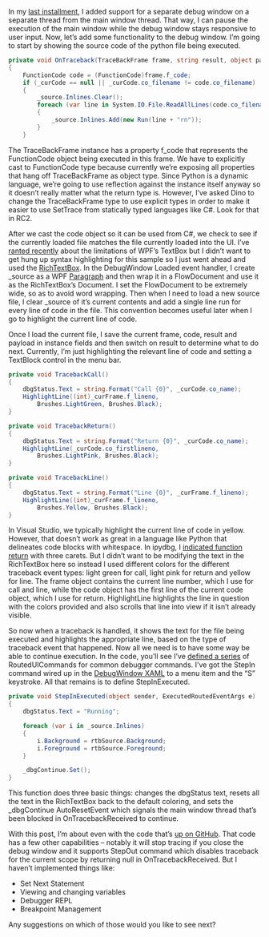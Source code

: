 In my [last
installment](http://devhawk.net/2009/10/08/hybrid-app-debugging-threading/),
I added support for a separate debug window on a separate thread from
the main window thread. That way, I can pause the execution of the main
window while the debug window stays responsive to user input. Now, let’s
add some functionality to the debug window. I’m going to start by
showing the source code of the python file being executed.

``` csharp
private void OnTraceback(TraceBackFrame frame, string result, object payload)
{
    FunctionCode code = (FunctionCode)frame.f_code;
    if (_curCode == null || _curCode.co_filename != code.co_filename)
    {
        _source.Inlines.Clear();
        foreach (var line in System.IO.File.ReadAllLines(code.co_filename))
        {
            _source.Inlines.Add(new Run(line + "rn"));
        }
    }
```

The TraceBackFrame instance has a property f\_code that represents the
FunctionCode object being executed in this frame. We have to explicitly
cast to FunctionCode type because currently we’re exposing all
properties that hang off TraceBackFrame as object type. Since Python is
a dynamic language, we’re going to use reflection against the instance
itself anyway so it doesn’t really matter what the return type is.
However, I’ve asked Dino to change the TraceBackFrame type to use
explicit types in order to make it easier to use SetTrace from
statically typed languages like C\#. Look for that in RC2.

After we cast the code object so it can be used from C\#, we check to
see if the currently loaded file matches the file currently loaded into
the UI. I’ve [ranted
recently](http://devhawk.net/2009/07/09/syntax-highlighting-textboxes-in-wpf-a-sad-story/)
about the limitations of WPF’s TextBox but I didn’t want to get hung up
syntax highlighting for this sample so I just went ahead and used the
[RichTextBox](http://msdn.microsoft.com/en-us/library/system.windows.controls.richtextbox.aspx).
In the DebugWindow Loaded event handler, I create \_source as a WPF
[Paragraph](http://msdn.microsoft.com/en-us/library/system.windows.documents.paragraph.aspx)
and then wrap it in a FlowDocument and use it as the RichTextBox’s
Document. I set the FlowDocument to be extremely wide, so as to avoid
word wrapping. Then when I need to load a new source file, I clear
\_source of it’s current contents and add a single line run for every
line of code in the file. This convention becomes useful later when I go
to highlight the current line of code.

Once I load the current file, I save the current frame, code, result and
payload in instance fields and then switch on result to determine what
to do next. Currently, I’m just highlighting the relevant line of code
and setting a TextBlock control in the menu bar.

``` csharp
private void TracebackCall()
{
    dbgStatus.Text = string.Format("Call {0}", _curCode.co_name);
    HighlightLine((int)_curFrame.f_lineno,
        Brushes.LightGreen, Brushes.Black);
}

private void TracebackReturn()
{
    dbgStatus.Text = string.Format("Return {0}", _curCode.co_name);
    HighlightLine(_curCode.co_firstlineno,
        Brushes.LightPink, Brushes.Black);
}

private void TracebackLine()
{
    dbgStatus.Text = string.Format("Line {0}", _curFrame.f_lineno);
    HighlightLine((int)_curFrame.f_lineno,
        Brushes.Yellow, Brushes.Black);
}
```

In Visual Studio, we typically highlight the current line of code in
yellow. However, that doesn’t work as great in a language like Python
that delineates code blocks with whitespace. In ipydbg, I [indicated
function
return](http://devhawk.net/2009/03/19/writing-an-ironpython-debugger-colorful-console/)
with three carets. But I didn’t want to be modifying the text in the
RichTextBox here so instead I used different colors for the different
traceback event types: light green for call, light pink for return and
yellow for line. The frame object contains the current line number,
which I use for call and line, while the code object has the first line
of the current code object, which I use for return. HighlightLine
highlights the line in question with the colors provided and also
scrolls that line into view if it isn’t already visible.

So now when a traceback is handled, it shows the text for the file being
executed and highlights the appropriate line, based on the type of
traceback event that happened. Now all we need is to have some way be
able to continue execution. In the code, you’ll see I’ve [defined a
series](http://github.com/devhawk/LightweightDebuggerDemo/blob/deac85aaf14b37352ce4248917fd857c173d8997/LightweightDebuggerDemo/DebugWindow.xaml.cs#L21)
of RoutedUICommands for common debugger commands. I’ve got the StepIn
command wired up in the [DebugWindow
XAML](http://github.com/devhawk/LightweightDebuggerDemo/blob/deac85aaf14b37352ce4248917fd857c173d8997/LightweightDebuggerDemo/DebugWindow.xaml)
to a menu item and the “S” keystroke. All that remains is to define
StepInExecuted.

``` csharp
private void StepInExecuted(object sender, ExecutedRoutedEventArgs e)
{
    dbgStatus.Text = "Running";

    foreach (var i in _source.Inlines)
    {
        i.Background = rtbSource.Background;
        i.Foreground = rtbSource.Foreground;
    }

    _dbgContinue.Set();
}
```

This function does three basic things: changes the dbgStatus text,
resets all the text in the RichTextBox back to the default coloring, and
sets the \_dbgContinue AutoResetEvent which signals the main window
thread that’s been blocked in OnTracebackReceived to continue.

With this post, I’m about even with the code that’s [up on
GitHub](http://github.com/devhawk/LightweightDebuggerDemo). That code
has a few other capabilities – notably it will stop tracing if you close
the debug window and it supports StepOut command which disables
traceback for the current scope by returning null in
OnTracebackReceived. But I haven’t implemented things like:

-   Set Next Statement
-   Viewing and changing variables
-   Debugger REPL
-   Breakpoint Management

Any suggestions on which of those would you like to see next?
